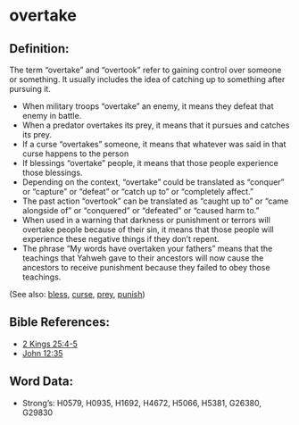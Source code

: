 # overtake

## Definition:

The term “overtake” and “overtook” refer to gaining control over someone or something. It usually includes the idea of catching up to something after pursuing it.

* When military troops “overtake” an enemy, it means they defeat that enemy in battle.
* When a predator overtakes its prey, it means that it pursues and catches its prey.
* If a curse “overtakes” someone, it means that whatever was said in that curse happens to the person
* If blessings “overtake” people, it means that those people experience those blessings.
* Depending on the context, “overtake” could be translated as “conquer” or “capture” or “defeat” or “catch up to” or “completely affect.”
* The past action “overtook” can be translated as “caught up to” or “came alongside of” or “conquered” or “defeated” or “caused harm to.”
* When used in a warning that darkness or punishment or terrors will overtake people because of their sin, it means that those people will experience these negative things if they don’t repent.
* The phrase “My words have overtaken your fathers” means that the teachings that Yahweh gave to their ancestors will now cause the ancestors to receive punishment because they failed to obey those teachings.

(See also: [bless](../kt/bless.md), [curse](../kt/curse.md), [prey](../other/prey.md), [punish](../other/punish.md))

## Bible References:

* [2 Kings 25:4-5](rc://en/tn/help/2ki/25/04)
* [John 12:35](rc://en/tn/help/jhn/12/35)

## Word Data:

* Strong’s: H0579, H0935, H1692, H4672, H5066, H5381, G26380, G29830
